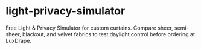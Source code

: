# light-privacy-simulator
Free Light &amp; Privacy Simulator for custom curtains. Compare sheer, semi-sheer, blackout, and velvet fabrics to test daylight control before ordering at LuxDrape.
